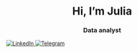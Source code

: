 <div id="header" align="center">
  <h1>Hi, I’m Julia</h1>
  <h3>Data analyst</h3>
</div>

<a href="https://www.linkedin.com/in/julia-sokolova-9bb7218a">
  <img src="https://img.shields.io/badge/LinkedIn-blue?style=for-the-badge&logo=linkedin&logoColor=white" alt="LinkedIn"/>
</a>

<a href="https://t.me/@SokolovaYuuu">
  <img src="https://img.shields.io/badge/Telegram-blue?style=for-the-badge&logo=telegram&logoColor=white" alt="Telegram"/>
</a>

<!---
SokolovaYuuu/SokolovaYuuu is a ✨ special ✨ repository because its `README.md` (this file) appears on your GitHub profile.
You can click the Preview link to take a look at your changes.
--->

